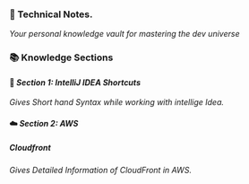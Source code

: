 ### 🚀 Technical Notes.
*Your personal knowledge vault for mastering the dev universe*

### 📚 Knowledge Sections
#### 🧠 *Section 1: IntelliJ IDEA Shortcuts*
*Gives Short hand Syntax while working with intellige Idea.*
#### ☁️ *Section 2: AWS*
##### *Cloudfront*
*Gives Detailed Information of CloudFront in AWS.*
